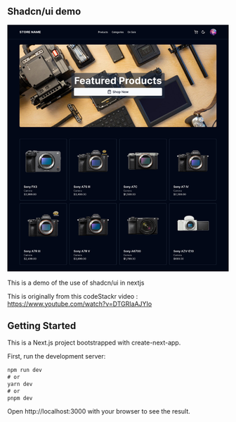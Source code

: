 ## Shadcn/ui demo

![Screenshot](screencapture-shadcn-nextjs-netlify-app-2023-09-15-12_24_12.png)

This is a demo of the use of shadcn/ui in nextjs

This is originally from this codeStackr video : https://www.youtube.com/watch?v=DTGRIaAJYIo
## Getting Started

This is a Next.js project bootstrapped with create-next-app.

First, run the development server:
```
npm run dev
# or
yarn dev
# or
pnpm dev
```
Open http://localhost:3000 with your browser to see the result.
